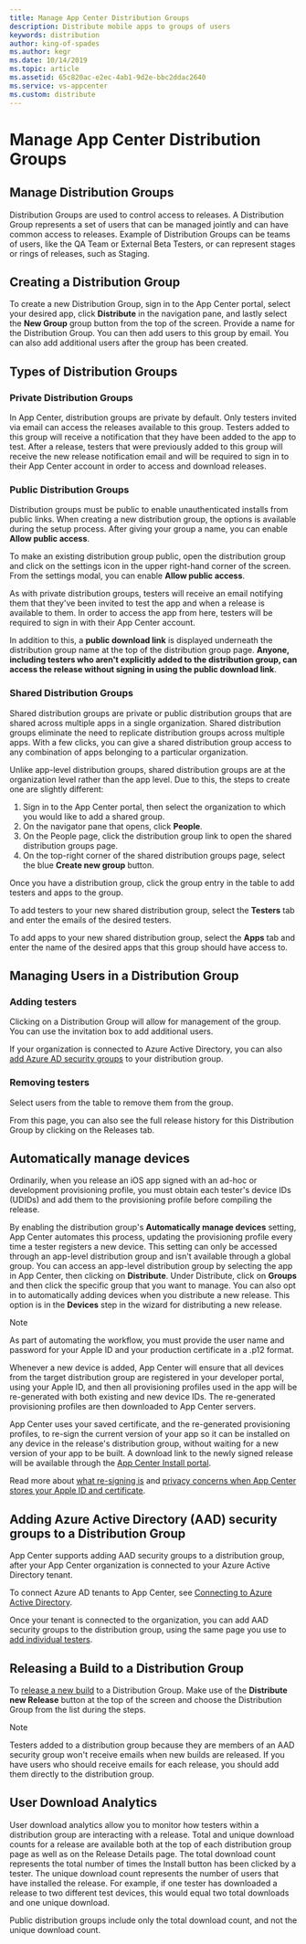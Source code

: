 ```yaml
---
title: Manage App Center Distribution Groups
description: Distribute mobile apps to groups of users
keywords: distribution
author: king-of-spades
ms.author: kegr
ms.date: 10/14/2019
ms.topic: article
ms.assetid: 65c820ac-e2ec-4ab1-9d2e-bbc2ddac2640
ms.service: vs-appcenter
ms.custom: distribute
---
```


# Manage App Center Distribution Groups
## Manage Distribution Groups
Distribution Groups are used to control access to releases. A Distribution Group represents a set of users that can be managed jointly and can have common access to releases. Example of Distribution Groups can be teams of users, like the QA Team or External Beta Testers, or can represent stages or rings of releases, such as Staging.

## Creating a Distribution Group
To create a new Distribution Group, sign in to the App Center portal, select your desired app, click **Distribute** in the navigation pane, and lastly select the **New Group** group button from the top of the screen. Provide a name for the Distribution Group. You can then add users to this group by email. You can also add additional users after the group has been created.

## Types of Distribution Groups
### Private Distribution Groups
In App Center, distribution groups are private by default. Only testers invited via email can access the releases available to this group. Testers added to this group will receive a notification that they have been added to the app to test. After a release, testers that were previously added to this group will receive the new release notification email and will be required to sign in to their App Center account in order to access and download releases.

### Public Distribution Groups
Distribution groups must be public to enable unauthenticated installs from public links. When creating a new distribution group, the options is available during the setup process. After giving your group a name, you can enable **Allow public access**.

To make an existing distribution group public, open the distribution group and click on the settings icon in the upper right-hand corner of the screen. From the settings modal, you can enable **Allow public access**.

As with private distribution groups, testers will receive an email notifying them that they've been invited to test the app and when a release is available to them. In order to access the app from here, testers will be required to sign in with their App Center account.

In addition to this, a **public download link** is displayed underneath the distribution group name at the top of the distribution group page. **Anyone, including testers who aren't explicitly added to the distribution group, can access the release without signing in using the public download link**.

### Shared Distribution Groups
Shared distribution groups are private or public distribution groups that are shared across multiple apps in a single organization. Shared distribution groups eliminate the need to replicate distribution groups across multiple apps. With a few clicks, you can give a shared distribution group access to any combination of apps belonging to a particular organization.

Unlike app-level distribution groups, shared distribution groups are at the organization level rather than the app level. Due to this, the steps to create one are slightly different:
1. Sign in to the App Center portal, then select the organization to which you would like to add a shared group.
2. On the navigator pane that opens, click **People**.
3. On the People page, click the distribution group link to open the shared distribution groups page.
4. On the top-right corner of the shared distribution groups page, select the blue **Create new group** button.

Once you have a distribution group, click the group entry in the table to add testers and apps to the group.

To add testers to your new shared distribution group, select the **Testers** tab and enter the emails of the desired testers.

To add apps to your new shared distribution group, select the **Apps** tab and enter the name of the desired apps that this group should have access to.

## Managing Users in a Distribution Group
### Adding testers
Clicking on a Distribution Group will allow for management of the group. You can use the invitation box to add additional users.

If your organization is connected to Azure Active Directory, you can also [add Azure AD security groups](#adding-azure-active-directory-aad-security-groups-to-a-distribution-group) to your distribution group.

### Removing testers
Select users from the table to remove them from the group.

From this page, you can also see the full release history for this Distribution Group by clicking on the Releases tab.

## Automatically manage devices
Ordinarily, when you release an iOS app signed with an ad-hoc or development provisioning profile, you must obtain each tester's device IDs (UDIDs) and add them to the provisioning profile before compiling the release.

By enabling the distribution group's **Automatically manage devices** setting, App Center automates this process, updating the provisioning profile every time a tester registers a new device. This setting can only be accessed through an app-level distribution group and isn't available through a global group. You can access an app-level distribution group by selecting the app in App Center, then clicking on **Distribute**. Under Distribute, click on **Groups** and then click the specific group that you want to manage. You can also opt in to automatically adding devices when you distribute a new release. This option is in the **Devices** step in the wizard for distributing a new release.

> [!NOTE]
> As part of automating the workflow, you must provide the user name and password for your Apple ID and your production certificate in a .p12 format.

Whenever a new device is added, App Center will ensure that all devices from the target distribution group are registered in your developer portal, using your Apple ID, and then all provisioning profiles used in the app will be re-generated with both existing and new device IDs. The re-generated provisioning profiles are then downloaded to App Center servers.

App Center uses your saved certificate, and the re-generated provisioning profiles, to re-sign the current version of your app so it can be installed on any device in the release's distribution group, without waiting for a new version of your app to be built. A download link to the newly signed release will be available through the [App Center Install portal](https://install.appcenter.ms).

Read more about [what re-signing is](auto-provisioning.md#app-signing-re-signing-and-device-provisioning) and [privacy concerns when App Center stores your Apple ID and certificate](auto-provisioning.md#privacy-concerns-on-username-and-password).

## Adding Azure Active Directory (AAD) security groups to a Distribution Group
App Center supports adding AAD security groups to a distribution group, after your App Center organization is connected to your Azure Active Directory tenant.

To connect Azure AD tenants to App Center, see [Connecting to Azure Active Directory](~/general/connecting-to-azure-active-directory.md).

Once your tenant is connected to the organization, you can add AAD security groups to the distribution group, using the same page you use to [add individual testers](#managing-users-in-a-distribution-group).

## Releasing a Build to a Distribution Group
To [release a new build][upload] to a Distribution Group. Make use of the **Distribute new Release** button at the top of the screen and choose the Distribution Group from the list during the steps.

> [!NOTE]
> Testers added to a distribution group because they are members of an AAD security group won't receive emails when new builds are released. If you have users who should receive emails for each release, you should add them directly to the distribution group.

## User Download Analytics
User download analytics allow you to monitor how testers within a distribution group are interacting with a release. Total and unique download counts for a release are available both at the top of each distribution group page as well as on the Release Details page. The total download count represents the total number of times the Install button has been clicked by a tester. The unique download count represents the number of users that have installed the release. For example, if one tester has downloaded a release to two different test devices, this would equal two total downloads and one unique download.

Public distribution groups include only the total download count, and not the unique download count.

[app_users]: ~/dashboard/creating-and-managing-apps.md
[upload]: ~/distribution/uploading.md
